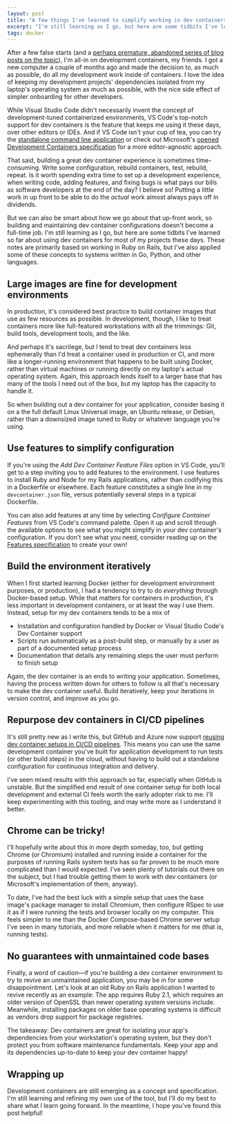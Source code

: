 ```yaml
---
layout: post
title: "A few things I've learned to simplify working in dev containers"
excerpt: "I'm still learning as I go, but here are some tidbits I've learned so far about using dev containers for most of my software projects these days."
tags: docker
---
```


After a few false starts (and a [perhaps premature, abandoned series of blog posts on the topic](/2021/02/14/docker-devcontainer-series-intro.html)), I'm all-in on development containers, my friends. I got a new computer a couple of months ago and made the decision to, as much as possible, do all my development work inside of containers. I love the idea of keeping my development projects' dependencies isolated from my laptop's operating system as much as possible, with the nice side effect of simpler onboarding for other developers.

While Visual Studio Code didn't necessarily invent the concept of development-tuned containerized environments, VS Code's top-notch support for dev containers is the feature that keeps me using it these days, over other editors or IDEs. And if VS Code isn't your cup of tea, you can try the [standalone command line application](https://github.com/devcontainers/cli) or check out Microsoft's [opened Development Containers specification](https://containers.dev) for a more editor-agnostic approach.

That said, building a great dev container experience is sometimes time-consuming. Write some configuration, rebuild containers, test, rebuild, repeat. Is it worth spending extra time to set up a development experience, when writing code, adding features, and fixing bugs is what pays our bills as software developers at the end of the day? I believe so! Putting a little work in up front to be able to do the *actual* work almost always pays off in dividends.

But we can also be smart about how we go about that up-front work, so building and maintaining dev container configurations doesn't become a full-time job. I'm still learning as I go, but here are some tidbits I've learned so far about using dev containers for most of my projects these days. These notes are primarily based on working in Ruby on Rails, but I've also applied some of these concepts to systems written in Go, Python, and other languages.

## Large images are fine for development environments

In production, it's considered best practice to build container images that use as few resources as possible. In development, though, I like to treat containers more like full-featured workstations with all the trimmings: Git, build tools, development tools, and the like.

And perhaps it's sacrilege, but I tend to treat dev containers less ephemerally than I'd treat a container used in production or CI, and more like a longer-running environment that happens to be built using Docker, rather than virtual machines or running directly on my laptop's actual operating system. Again, this approach lends itself to a larger base that has many of the tools I need out of the box, but my laptop has the capacity to handle it.

So when building out a dev container for your application, consider basing it on a the full default Linux Universal image, an Ubuntu release, or Debian, rather than a downsized image tuned to Ruby or whatever language you're using.

## Use features to simplify configuration

If you're using the *Add Dev Container Feature Files* option in VS Code, you'll get to a step inviting you to add features to the environment. I use features to install Ruby and Node for my Rails applications, rather than codifying this in a Dockerfile or elsewhere. Each feature constitutes a single line in my `devcontainer.json` file, versus potentially several steps in a typical Dockerfile.

You can also add features at any time by selecting *Configure Container Features* from VS Code's command palette. Open it up and scroll through the available options to see what you might simplify in your dev container's configuration. If you don't see what you need, consider reading up on the [Features specification](https://containers.dev/implementors/features/) to create your own!

## Build the environment iteratively

When I first started learning Docker (either for development environment purposes, or production), I had a tendency to try to do _everything_ through Docker-based setup. While that matters for containers in production, it's less important in development containers, or at least the way I use them. Instead, setup for my dev containers tends to be a mix of

- Installation and configuration handled by Docker or Visual Studio Code's Dev Container support
- Scripts run automatically as a post-build step, or manually by a user as part of a documented setup process
- Documentation that details any remaining steps the user must perform to finish setup

Again, the dev container is an ends to writing your application. Sometimes, having the process written down for others to follow is all that's necessary to make the dev container useful. Build iteratively, keep your iterations in version control, and improve as you go.

## Repurpose dev containers in CI/CD pipelines

It's still pretty new as I write this, but GitHub and Azure now support [reusing dev container setups in CI/CD pipelines](https://github.com/devcontainers/ci). This means you can use the same development container you've built for application development to run tests (or other build steps) in the cloud, without having to build out a standalone configuration for continuous integration and delivery.

I've seen mixed results with this approach so far, especially when GitHub is unstable. But the simplified end result of one container setup for both local development and external CI feels worth the early adopter risk to me. I'll keep experimenting with this tooling, and may write more as I understand it better.

## Chrome can be tricky!

I'll hopefully write about this in more depth someday, too, but getting Chrome (or Chromium) installed and running inside a container for the purposes of running Rails system tests has so far proven to be much more complicated than I would expected. I've seen plenty of tutorials out there on the subject, but I had trouble getting them to work with dev containers (or Microsoft's implementation of them, anyway).

To date, I've had the best luck with a simple setup that uses the base image's package manager to install Chromium, then configure RSpec to use it as if I were running the tests and browser locally on my computer. This feels simpler to me than the Docker Compose-based Chrome server setup I've seen in many tutorials, and more reliable when it matters for me (that is, running tests).

## No guarantees with unmaintained code bases

Finally, a word of caution—if you're building a dev container environment to try to revive an unmaintained application, you may be in for some disappointment. Let's look at an old Ruby on Rails application I wanted to revive recently as an example: The app requires Ruby 2.1, which requires an older version of OpenSSL than newer operating system versions include. Meanwhile, installing packages on older base operating systems is difficult as vendors drop support for package registries.

The takeaway: Dev containers are great for isolating your app's dependencies from your workstation's operating system, but they don't protect you from software maintenance fundamentals. Keep your app and its dependencies up-to-date to keep your dev container happy!

## Wrapping up

Development containers are still emerging as a concept and specification. I'm still learning and refining my own use of the tool, but I'll do my best to share what I learn going forward. In the meantime, I hope you've found this post helpful!
